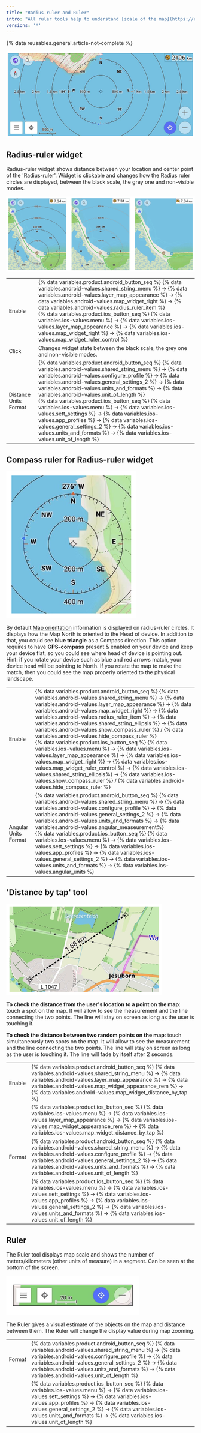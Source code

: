 ```yaml
---
title: "Radius-ruler and Ruler"
intro: "All ruler tools help to understand [scale of the map](https://en.wikipedia.org/wiki/Scale_(map)). Radius-ruler tool helps to determine the radius around the selected point on the map via displaying distance-circles on the map. Distance by tap tool helps to calculate the distance between selected points to find the shortest distance. "
versions: '*'
---
```

{% data reusables.general.article-not-complete %}

![Radius-ruler screen](/assets/images/widgets/radius_ruler_screen.png)

## Radius-ruler widget
Radius-ruler widget shows distance between your location and center point of the 'Radius-ruler'. Widget is clickable and changes how the Radius ruler circles are displayed, between the black scale, the grey one and non-visible modes.

![Radius-ruler screen](/assets/images/widgets/radius_ruler_widget.png)

| | |
|------------|------------|
| Enable | {% data variables.product.android_button_seq %} {% data variables.android-values.shared_string_menu %} → {% data variables.android-values.layer_map_appearance %} → {% data variables.android-values.map_widget_right %} → {% data variables.android-values.radius_ruler_item %}   <br>  {% data variables.product.ios_button_seq %} {% data variables.ios-values.menu %} → {% data variables.ios-values.layer_map_appearance %} → {% data variables.ios-values.map_widget_right %} → {% data variables.ios-values.map_widget_ruler_control %} |
| Click | Сhanges widget state between the black scale, the grey one and non-visible modes. |
| Distance Units Format | {% data variables.product.android_button_seq %} {% data variables.android-values.shared_string_menu %} → {% data variables.android-values.configure_profile %} → {% data variables.android-values.general_settings_2 %} → {% data variables.android-values.units_and_formats %} → {% data variables.android-values.unit_of_length %} <br> {% data variables.product.ios_button_seq %} {% data variables.ios-values.menu %} → {% data variables.ios-values.sett_settings %} → {% data variables.ios-values.app_profiles %} → {% data variables.ios-values.general_settings_2 %} → {% data variables.ios-values.units_and_formats %} → {% data variables.ios-values.unit_of_length %}   |

## Compass ruler for Radius-ruler widget

![Compass ruler](/assets/images/widgets/compass_ruler.png)

By default [Map orientation](https://docs.osmand.net/en/main@latest/osmand/map/interact-with-map#map-orientation--compass) information is displayed on radius-ruler circles. It displays how the Map North is oriented to the Head of device. 
In addition to that, you could see **blue triangle** as a Compass direction. This option requires to have **GPS-compass** present & enabled on your device and keep your device flat, so you could see where head of device is pointing out. Hint: if you rotate your device such as blue and red arrows match, your device head will be pointing to North. If you rotate the map to make the match, then you could see the map properly oriented to the physical landscape.

| | |
|------------|------------|
| Enable | {% data variables.product.android_button_seq %} {% data variables.android-values.shared_string_menu %} → {% data variables.android-values.layer_map_appearance %} → {% data variables.android-values.map_widget_right %} → {% data variables.android-values.radius_ruler_item %} → {% data variables.android-values.shared_string_ellipsis %} → {% data variables.android-values.show_compass_ruler %} / {% data variables.android-values.hide_compass_ruler %}   <br>  {% data variables.product.ios_button_seq %} {% data variables.ios-values.menu %} → {% data variables.ios-values.layer_map_appearance %} → {% data variables.ios-values.map_widget_right %} → {% data variables.ios-values.map_widget_ruler_control %} → {% data variables.ios-values.shared_string_ellipsis%} → {% data variables.ios-values.show_compass_ruler %} / {% data variables.android-values.hide_compass_ruler %}  |
| Angular Units Format | {% data variables.product.android_button_seq %} {% data variables.android-values.shared_string_menu %} → {% data variables.android-values.configure_profile %} → {% data variables.android-values.general_settings_2 %} → {% data variables.android-values.units_and_formats %} → {% data variables.android-values.angular_measeurement%} <br> {% data variables.product.ios_button_seq %} {% data variables.ios-values.menu %} → {% data variables.ios-values.sett_settings %} → {% data variables.ios-values.app_profiles %} → {% data variables.ios-values.general_settings_2 %} → {% data variables.ios-values.units_and_formats %} → {% data variables.ios-values.angular_units %}   |


## 'Distance by tap' tool

![distance between two random points on the map](/assets/images/widgets/distance_between_two_random_points.png)

**To check the distance from the user's location to a point on the map**: touch a spot on the map. It will allow to see the measurement and the line connecting the two points. The line will stay on screen as long as the user is touching it.

**To check the distance between two random points on the map**: touch simultaneously two spots on the map. It will allow to see the measurement and the line connecting the two points. The line will stay on screen as long as the user is touching it.
The line will fade by itself after 2 seconds.

| | |
|------------|------------|
| Enable | {% data variables.product.android_button_seq %} {% data variables.android-values.shared_string_menu %} → {% data variables.android-values.layer_map_appearance %} → {% data variables.android-values.map_widget_appearance_rem %} → {% data variables.android-values.map_widget_distance_by_tap %}   |
|   | {% data variables.product.ios_button_seq %} {% data variables.ios-values.menu %} → {% data variables.ios-values.layer_map_appearance %} → {% data variables.ios-values.map_widget_appearance_rem %} → {% data variables.ios-values.map_widget_distance_by_tap %} |
| Format | {% data variables.product.android_button_seq %} {% data variables.android-values.shared_string_menu %} → {% data variables.android-values.configure_profile %} → {% data variables.android-values.general_settings_2 %} → {% data variables.android-values.units_and_formats %} → {% data variables.android-values.unit_of_length %} |
|   | {% data variables.product.ios_button_seq %} {% data variables.ios-values.menu %} → {% data variables.ios-values.sett_settings %} → {% data variables.ios-values.app_profiles %} → {% data variables.ios-values.general_settings_2 %} → {% data variables.ios-values.units_and_formats %} → {% data variables.ios-values.unit_of_length %}   |

## Ruler

The Ruler tool displays map scale and shows the number of meters/kilometers (other units of measure) in a segment. Can be seen at the bottom of the screen.

![Ruler tool](/assets/images/widgets/ruler_tool_map.png)

The Ruler gives a visual estimate of the objects on the map and distance between them. The Ruler will change the display value during map zooming.

| | |
|------------|------------|
| Format | {% data variables.product.android_button_seq %} {% data variables.android-values.shared_string_menu %} → {% data variables.android-values.configure_profile %} → {% data variables.android-values.general_settings_2 %} → {% data variables.android-values.units_and_formats %} → {% data variables.android-values.unit_of_length %} |
|   | {% data variables.product.ios_button_seq %} {% data variables.ios-values.menu %} → {% data variables.ios-values.sett_settings %} → {% data variables.ios-values.app_profiles %} → {% data variables.ios-values.general_settings_2 %} → {% data variables.ios-values.units_and_formats %} → {% data variables.ios-values.unit_of_length %}   |

